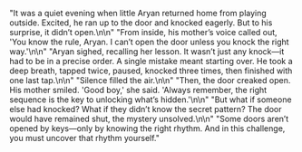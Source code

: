 "It was a quiet evening when little Aryan returned home from playing outside. Excited, he ran up to the door and knocked eagerly. But to his surprise, it didn’t open.\n\n"
    "From inside, his mother’s voice called out, 'You know the rule, Aryan. I can’t open the door unless you knock the right way.'\n\n"
    "Aryan sighed, recalling her lesson. It wasn’t just any knock—it had to be in a precise order. A single mistake meant starting over. He took a deep breath, tapped twice, paused, knocked three times, then finished with one last tap.\n\n"
    "Silence filled the air.\n\n"
    "Then, the door creaked open. His mother smiled. 'Good boy,' she said. 'Always remember, the right sequence is the key to unlocking what’s hidden.'\n\n"
    "But what if someone else had knocked? What if they didn’t know the secret pattern? The door would have remained shut, the mystery unsolved.\n\n"
    "Some doors aren’t opened by keys—only by knowing the right rhythm. And in this challenge, you must uncover that rhythm yourself."
